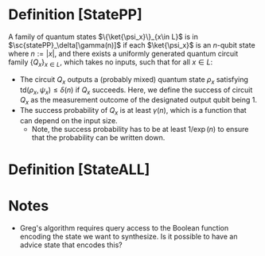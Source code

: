 
# Definition [StatePP]
A family of quantum states $\{\ket{\psi_x}\}_{x\in L}$ is in $\sc{statePP}_\delta[\gamma(n)]$ if each $\ket{\psi_x}$ is an $n$-qubit state where $n := |x|$, and there exists a uniformly generated quantum circuit family $\{Q_x\}_{x\in L}$, which takes no inputs, such that for all $x \in L$:
- The circuit $Q_x$ outputs a (probably mixed) quantum state $\rho_x$ satisfying $\text{td}(\rho_x, \psi_x) \leq \delta(n)$ if $Q_x$ succeeds. Here, we define the success of circuit $Q_x$ as the measurement outcome of the designated output qubit being 1. 
- The success probability of $Q_x$ is at least $\gamma(n)$, which is a function that can depend on the input size. 
	- Note, the success probability has to be at least $1/\exp(n)$ to ensure that the probability can be written down. 


# Definition [StateALL]


# Notes
- Greg's algorithm requires query access to the Boolean function encoding the state we want to synthesize. Is it possible to have an advice state that encodes this? 